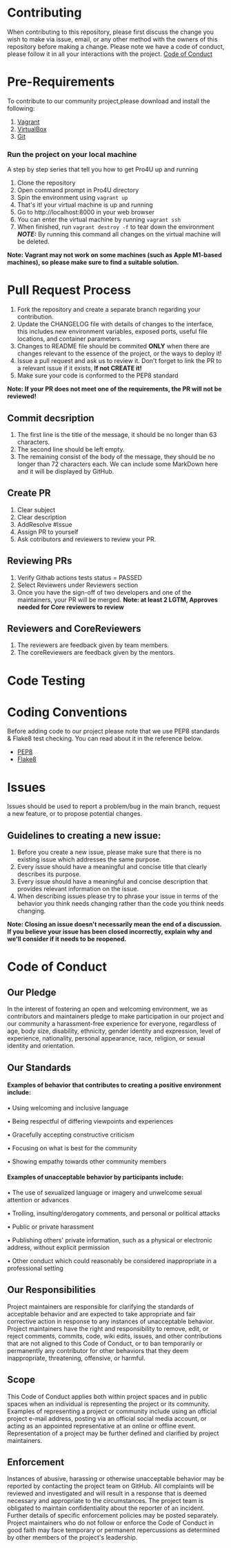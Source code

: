 # Contributing
When contributing to this repository, please first discuss the change you wish to make via issue, email, or any other method with the owners of this repository before making a change.
Please note we have a code of conduct, please follow it in all your interactions with the project.
[Code of Conduct](#code-of-conduct) 

# Pre-Requirements
To contribute to our community project,please download and install the following:

1.  [Vagrant](https://www.vagrantup.com/)
2.  [VirtualBox](https://www.virtualbox.org/)
3.  [Git](https://git-scm.com/book/en/v2/Getting-Started-Installing-Git)

### Run the project on your local machine

A step by step series that tell you how to get Pro4U up and running

1. Clone the repository
2. Open command prompt in Pro4U directory
3. Spin the environment using `vagrant up` 
4. That's it! your virtual machine is up and running 
5. Go to http://localhost:8000 in your web browser
6. You can enter the virtual machine by running `vagrant ssh`
7. When finished, run `vagrant destroy -f` to tear down the environment\
**_NOTE:_** By running this command all changes on the virtual machine will be deleted.

**Note: Vagrant may not work on some machines (such as Apple M1-based machines), so please make sure to find a suitable solution.** 

# Pull Request Process
1.	Fork the repository and create a separate branch regarding your contribution.
2.	Update the CHANGELOG file with details of changes to the interface, this includes new environment variables, exposed ports, useful file locations, and container parameters.
3.	Changes to README file should be commited **ONLY** when there are changes relevant to the essence of the project, or the ways to deploy it!
4.	Issue a pull request and ask us to review it. Don't forget to link the PR to a relevant issue if it exists, **If not CREATE it!**
5.	Make sure your code is conformed to the PEP8 standard

**Note: If your PR does not meet one of the requirements, the PR will not be reviewed!**

## Commit decsription
1.  The first line is the title of the message, it should be no longer than 63 characters.
2.  The second line should be left empty.
3.  The remaining consist of the body of the message, they should be no longer than 72 characters each. We can include some MarkDown here and it will be displayed by GitHub.

## Create PR
1.  Clear subject
2.  Clear description
3.  AddResolve #Issue
4.  Assign PR to yourself
5. 	Ask cotributors and reviewers to review your PR.

## Reviewing PRs
1.  Verify Githab actions tests status = PASSED
2.  Select Reviewers under Reviewers section
3.	Once you have the sign-off of two developers and one of the maintainers, your PR will be merged.
**Note: at least 2 LGTM, Approves needed for Core reviewers to review**

##  Reviewers and CoreReviewers
1.  The reviewers are feedback given by team members.
2.  The coreReviewers are feedback given by the mentors.

# Code Testing

# Coding Conventions
Before adding code to our project please note that we use PEP8 standards & Flake8 test checking. You can read about it in the reference below.

* [PEP8](https://peps.python.org/pep-0008/)
* [Flake8](https://flake8.pycqa.org/en/latest/)

# Issues

Issues should be used to report a problem/bug in the main branch, request a new feature, or to propose potential changes.

## Guidelines to creating a new issue:

1.  Before you create a new issue, please make sure that there is no existing issue which addresses the same purpose.
2.  Every issue should have a meaningful and concise title that clearly describes its purpose.
3.  Every issue should have a meaningful and concise description that provides relevant information on the issue.
4.  When describing issues please try to phrase your issue in terms of the behavior you think needs changing rather than the code you think needs changing.

**Note:	Closing an issue doesn't necessarily mean the end of a discussion. If you believe your issue has been closed incorrectly, explain why and we'll consider if it needs to be reopened.**

# Code of Conduct
## Our Pledge
In the interest of fostering an open and welcoming environment, we as contributors and maintainers pledge to make participation in our project and our community a harassment-free experience for everyone, regardless of age, body size, disability, ethnicity, gender identity and expression, level of experience, nationality, personal appearance, race, religion, or sexual identity and orientation.
## Our Standards
#### Examples of behavior that contributes to creating a positive environment include:

•	Using welcoming and inclusive language

•	Being respectful of differing viewpoints and experiences

•	Gracefully accepting constructive criticism

•	Focusing on what is best for the community

•	Showing empathy towards other community members

#### Examples of unacceptable behavior by participants include:

•	The use of sexualized language or imagery and unwelcome sexual attention or advances

•	Trolling, insulting/derogatory comments, and personal or political attacks

•	Public or private harassment

•	Publishing others' private information, such as a physical or electronic address, without explicit permission

•	Other conduct which could reasonably be considered inappropriate in a professional setting

## Our Responsibilities
Project maintainers are responsible for clarifying the standards of acceptable behavior and are expected to take appropriate and fair corrective action in response to any instances of unacceptable behavior.
Project maintainers have the right and responsibility to remove, edit, or reject comments, commits, code, wiki edits, issues, and other contributions that are not aligned to this Code of Conduct, or to ban temporarily or permanently any contributor for other behaviors that they deem inappropriate, threatening, offensive, or harmful.

## Scope
This Code of Conduct applies both within project spaces and in public spaces when an individual is representing the project or its community. Examples of representing a project or community include using an official project e-mail address, posting via an official social media account, or acting as an appointed representative at an online or offline event. Representation of a project may be further defined and clarified by project maintainers.

## Enforcement
Instances of abusive, harassing or otherwise unacceptable behavior may be reported by contacting the project team on GitHub. All complaints will be reviewed and investigated and will result in a response that is deemed necessary and appropriate to the circumstances. The project team is obligated to maintain confidentiality about the reporter of an incident. Further details of specific enforcement policies may be posted separately.
Project maintainers who do not follow or enforce the Code of Conduct in good faith may face temporary or permanent repercussions as determined by other members of the project's leadership.
